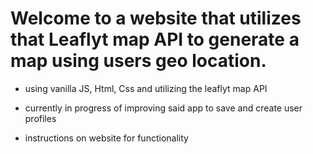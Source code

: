 # Welcome to a website that utilizes that Leaflyt map API to generate a map using users geo location.

- using vanilla JS, Html, Css and utilizing the leaflyt map API

- currently in progress of improving said app to save and create user profiles

- instructions on website for functionality

 
 
 
